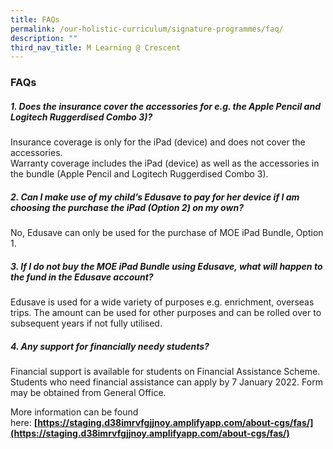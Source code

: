 ```yaml
---
title: FAQs
permalink: /our-holistic-curriculum/signature-programmes/faq/
description: ""
third_nav_title: M Learning @ Crescent
---
```

### **FAQs**
##### **1\. Does the insurance cover the accessories for e.g. the Apple Pencil and Logitech Ruggerdised Combo 3)?**
Insurance coverage is only for the iPad (device) and does not cover the accessories.<br>
Warranty coverage includes the iPad (device) as well as the accessories in the bundle (Apple Pencil and Logitech Ruggerdised Combo 3).

##### **2\. Can I make use of my child’s Edusave to pay for her device if I am choosing the purchase the iPad (Option 2) on my own?**
No, Edusave can only be used for the purchase of MOE iPad Bundle, Option 1.

##### **3\. If I do not buy the MOE iPad Bundle using Edusave, what will happen to the fund in the Edusave account?**
Edusave is used for a wide variety of purposes e.g. enrichment, overseas trips. The amount can be used for other purposes and can be rolled over to subsequent years if not fully utilised.

##### **4\. Any support for financially needy students?**
Financial support is available for students on Financial Assistance Scheme. Students who need financial assistance can apply by 7 January 2022. Form may be obtained from General Office.

More information can be found here: **[https://staging.d38imrvfgjjnoy.amplifyapp.com/about-cgs/fas/](https://staging.d38imrvfgjjnoy.amplifyapp.com/about-cgs/fas/)**

##### 

##### 

##### 

##### 

##### 

##### 

##### 

##### 